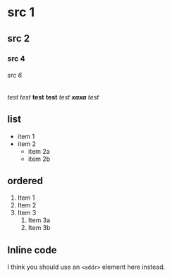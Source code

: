 # src 1
## src 2
### src 4
###### src 6
*test*
_test_
**test**
__test__
_test **xaxa** test_

## list
* item 1
* item 2
	* item 2a
	* item 2b

## ordered
1. Item 1
1. Item 2
1. Item 3
	1. Item 3a
	1. Item 3b

## Inline code
I think you should use an
`<addr>` element here instead.


